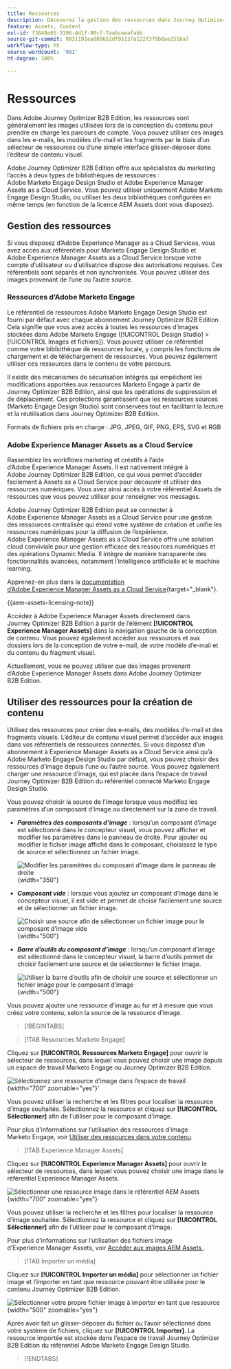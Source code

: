 ```yaml
---
title: Ressources
description: Découvrez la gestion des ressources dans Journey Optimizer B2B Edition.
feature: Assets, Content
exl-id: f3848e65-3196-4d1f-90cf-7aa6ceeafabb
source-git-commit: 9031191ead88652df95137a122f379b0ae2516a7
workflow-type: ht
source-wordcount: '981'
ht-degree: 100%

---
```


# Ressources

Dans Adobe Journey Optimizer B2B Edition, les ressources sont généralement les images utilisées lors de la conception du contenu pour prendre en charge les parcours de compte. Vous pouvez utiliser ces images dans les e-mails, les modèles d’e-mail et les fragments par le biais d’un sélecteur de ressources ou d’une simple interface glisser-déposer dans l’éditeur de contenu visuel.

Adobe Journey Optimizer B2B Edition offre aux spécialistes du marketing l’accès à deux types de bibliothèques de ressources : Adobe Marketo Engage Design Studio et Adobe Experience Manager Assets as a Cloud Service. Vous pouvez utiliser uniquement Adobe Marketo Engage Design Studio, ou utiliser les deux bibliothèques configurées en même temps (en fonction de la licence AEM Assets dont vous disposez).

## Gestion des ressources

Si vous disposez d’Adobe Experience Manager as a Cloud Services, vous avez accès aux référentiels pour Marketo Engage Design Studio et Adobe Experience Manager Assets as a Cloud Service lorsque votre compte d’utilisateur ou d’utilisatrice dispose des autorisations requises. Ces référentiels sont séparés et non synchronisés. Vous pouvez utiliser des images provenant de l’une ou l’autre source.

### Ressources d’Adobe Marketo Engage

Le référentiel de ressources Adobe Marketo Engage Design Studio est fourni par défaut avec chaque abonnement Journey Optimizer B2B Edition. Cela signifie que vous avez accès à toutes les ressources d’images stockées dans Adobe Marketo Engage ([!UICONTROL Design Studio] > [!UICONTROL Images et fichiers]). Vous pouvez utiliser ce référentiel comme votre bibliothèque de ressources locale, y compris les fonctions de chargement et de téléchargement de ressources. Vous pouvez également utiliser ces ressources dans le contenu de votre parcours.

Il existe des mécanismes de sécurisation intégrés qui empêchent les modifications apportées aux ressources Marketo Engage à partir de Journey Optimizer B2B Edition, ainsi que les opérations de suppression et de déplacement. Ces protections garantissent que les ressources sources (Marketo Engage Design Studio) sont conservées tout en facilitant la lecture et la réutilisation dans Journey Optimizer B2B Edition.

Formats de fichiers pris en charge : JPG, JPEG, GIF, PNG, EPS, SVG et RGB

### Adobe Experience Manager Assets as a Cloud Service

Rassemblez les workflows marketing et créatifs à l’aide d’Adobe Experience Manager Assets. Il est nativement intégré à Adobe Journey Optimizer B2B Edition, ce qui vous permet d’accéder facilement à Assets as a Cloud Service pour découvrir et utiliser des ressources numériques. Vous avez ainsi accès à votre référentiel Assets de ressources que vous pouvez utiliser pour renseigner vos messages.

Adobe Journey Optimizer B2B Edition peut se connecter à Adobe Experience Manager Assets as a Cloud Service pour une gestion des ressources centralisée qui étend votre système de création et unifie les ressources numériques pour la diffusion de l’expérience. Adobe Experience Manager Assets as a Cloud Service offre une solution cloud conviviale pour une gestion efficace des ressources numériques et des opérations Dynamic Media. Il intègre de manière transparente des fonctionnalités avancées, notamment l’intelligence artificielle et le machine learning.

Apprenez-en plus dans la [documentation d’Adobe Experience Manager Assets as a Cloud Service](https://experienceleague.adobe.com/fr/docs/experience-manager-cloud-service/content/assets/overview){target="_blank"}.

{{aem-assets-licensing-note}}

Accédez à Adobe Experience Manager Assets directement dans Journey Optimizer B2B Edition à partir de l’élément **[!UICONTROL Experience Manager Assets]** dans la navigation gauche de la conception de contenu. Vous pouvez également accéder aux ressources et aux dossiers lors de la conception de votre e-mail, de votre modèle d’e-mail et du contenu du fragment visuel.

Actuellement, vous ne pouvez utiliser que des images provenant d’Adobe Experience Manager Assets dans Adobe Journey Optimizer B2B Edition.

## Utiliser des ressources pour la création de contenu

Utilisez des ressources pour créer des e-mails, des modèles d’e-mail et des fragments visuels. L’éditeur de contenu visuel permet d’accéder aux images dans vos référentiels de ressources connectés. Si vous disposez d’un abonnement à Experience Manager Assets as a Cloud Service ainsi qu’à Adobe Marketo Engage Design Studio par défaut, vous pouvez choisir des ressources d’image depuis l’une ou l’autre source. Vous pouvez également charger une ressource d’image, qui est placée dans l’espace de travail Journey Optimizer B2B Edition du référentiel connecté Marketo Engage Design Studio.

Vous pouvez choisir la source de l’image lorsque vous modifiez les paramètres d’un composant d’image ou directement sur la zone de travail.

* **_Paramètres des composants d’image_** : lorsqu’un composant d’image est sélectionné dans le concepteur visuel, vous pouvez afficher et modifier les paramètres dans le panneau de droite. Pour ajouter ou modifier le fichier image affiché dans le composant, choisissez le type de source et sélectionnez un fichier image.

  ![Modifier les paramètres du composant d’image dans le panneau de droite](./assets/content-assets-image-settings.png){width="350"}

* **_Composant vide_** : lorsque vous ajoutez un composant d’image dans le concepteur visuel, il est vide et permet de choisir facilement une source et de sélectionner un fichier image.

  ![Choisir une source afin de sélectionner un fichier image pour le composant d’image vide](./assets/content-assets-image-component-empty.png){width="500"}

* **_Barre d’outils du composant d’image_** : lorsqu’un composant d’image est sélectionné dans le concepteur visuel, la barre d’outils permet de choisir facilement une source et de sélectionner le fichier image.

  ![Utiliser la barre d’outils afin de choisir une source et sélectionner un fichier image pour le composant d’image](./assets/content-assets-image-toolbar-settings.png){width="500"}

Vous pouvez ajouter une ressource d’image au fur et à mesure que vous créez votre contenu, selon la source de la ressource d’image.

>[!BEGINTABS]

>[!TAB Ressources Marketo Engage]

Cliquez sur **[!UICONTROL Ressources Marketo Engage]** pour ouvrir le sélecteur de ressources, dans lequel vous pouvez choisir une image depuis un espace de travail Marketo Engage ou Journey Optimizer B2B Edition.

![Sélectionnez une ressource d’image dans l’espace de travail](./assets/content-assets-image-me-selected.png){width="700" zoomable="yes"}’

Vous pouvez utiliser la recherche et les filtres pour localiser la ressource d’image souhaitée. Sélectionnez la ressource et cliquez sur **[!UICONTROL Sélectionner]** afin de l’utiliser pour le composant d’image.

Pour plus d’informations sur l’utilisation des ressources d’image Marketo Engage, voir [Utiliser des ressources dans votre contenu](./marketo-engage-design-studio.md#use-assets-in-your-content).

>[!TAB Experience Manager Assets]

Cliquez sur **[!UICONTROL Experience Manager Assets]** pour ouvrir le sélecteur de ressources, dans lequel vous pouvez choisir une image dans le référentiel Experience Manager Assets.

![Sélectionner une ressource image dans le référentiel AEM Assets](./assets/content-assets-image-aem-selected.png){width="700" zoomable="yes"}

Vous pouvez utiliser la recherche et les filtres pour localiser la ressource d’image souhaitée. Sélectionnez la ressource et cliquez sur **[!UICONTROL Sélectionner]** afin de l’utiliser pour le composant d’image.

Pour plus d’informations sur l’utilisation des fichiers image d’Experience Manager Assets, voir [ Accéder aux images AEM Assets ](./aem-assets.md#access-aem-assets-images).

>[!TAB Importer un média]

Cliquez sur **[!UICONTROL Importer un média]** pour sélectionner un fichier image et l’importer en tant que ressource pouvant être utilisée pour le contenu Journey Optimizer B2B Edition.

![Sélectionner votre propre fichier image à importer en tant que ressource](./assets/content-assets-image-import-file-selected.png){width="500" zoomable="yes"}

Après avoir fait un glisser-déposer du fichier ou l’avoir sélectionné dans votre système de fichiers, cliquez sur **[!UICONTROL Importer]**. La ressource importée est stockée dans l’espace de travail Journey Optimizer B2B Edition du référentiel Adobe Marketo Engage Design Studio.

>[!ENDTABS]
